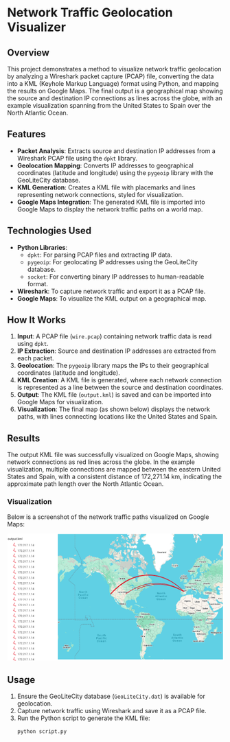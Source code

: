 # Network Traffic Geolocation Visualizer

## Overview
This project demonstrates a method to visualize network traffic geolocation by analyzing a Wireshark packet capture (PCAP) file, converting the data into a KML (Keyhole Markup Language) format using Python, and mapping the results on Google Maps. The final output is a geographical map showing the source and destination IP connections as lines across the globe, with an example visualization spanning from the United States to Spain over the North Atlantic Ocean.

## Features
- **Packet Analysis**: Extracts source and destination IP addresses from a Wireshark PCAP file using the `dpkt` library.
- **Geolocation Mapping**: Converts IP addresses to geographical coordinates (latitude and longitude) using the `pygeoip` library with the GeoLiteCity database.
- **KML Generation**: Creates a KML file with placemarks and lines representing network connections, styled for visualization.
- **Google Maps Integration**: The generated KML file is imported into Google Maps to display the network traffic paths on a world map.

## Technologies Used
- **Python Libraries**:
  - `dpkt`: For parsing PCAP files and extracting IP data.
  - `pygeoip`: For geolocating IP addresses using the GeoLiteCity database.
  - `socket`: For converting binary IP addresses to human-readable format.
- **Wireshark**: To capture network traffic and export it as a PCAP file.
- **Google Maps**: To visualize the KML output on a geographical map.

## How It Works
1. **Input**: A PCAP file (`wire.pcap`) containing network traffic data is read using `dpkt`.
2. **IP Extraction**: Source and destination IP addresses are extracted from each packet.
3. **Geolocation**: The `pygeoip` library maps the IPs to their geographical coordinates (latitude and longitude).
4. **KML Creation**: A KML file is generated, where each network connection is represented as a line between the source and destination coordinates.
5. **Output**: The KML file (`output.kml`) is saved and can be imported into Google Maps for visualization.
6. **Visualization**: The final map (as shown below) displays the network paths, with lines connecting locations like the United States and Spain.

## Results
The output KML file was successfully visualized on Google Maps, showing network connections as red lines across the globe. In the example visualization, multiple connections are mapped between the eastern United States and Spain, with a consistent distance of 172,271.14 km, indicating the approximate path length over the North Atlantic Ocean.

### Visualization
Below is a screenshot of the network traffic paths visualized on Google Maps:

![Network Traffic Map](images/map.png)

## Usage
1. Ensure the GeoLiteCity database (`GeoLiteCity.dat`) is available for geolocation.
2. Capture network traffic using Wireshark and save it as a PCAP file.
3. Run the Python script to generate the KML file:
   ```bash
   python script.py

